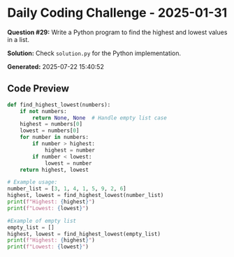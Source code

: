 # Daily Coding Challenge - 2025-01-31

**Question #29:** Write a Python program to find the highest and lowest values in a list.

**Solution:** Check `solution.py` for the Python implementation.

**Generated:** 2025-07-22 15:40:52

## Code Preview
```python
def find_highest_lowest(numbers):
    if not numbers:
        return None, None  # Handle empty list case
    highest = numbers[0]
    lowest = numbers[0]
    for number in numbers:
        if number > highest:
            highest = number
        if number < lowest:
            lowest = number
    return highest, lowest

# Example usage:
number_list = [3, 1, 4, 1, 5, 9, 2, 6]
highest, lowest = find_highest_lowest(number_list)
print(f"Highest: {highest}")
print(f"Lowest: {lowest}")

#Example of empty list
empty_list = []
highest, lowest = find_highest_lowest(empty_list)
print(f"Highest: {highest}")
print(f"Lowest: {lowest}")
```
